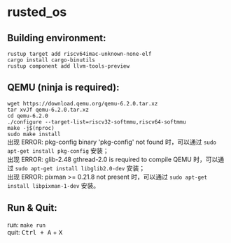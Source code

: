 # rusted_os

## Building environment:
`rustup target add riscv64imac-unknown-none-elf`  
`cargo install cargo-binutils`  
`rustup component add llvm-tools-preview`  

## QEMU (ninja is required):
`wget https://download.qemu.org/qemu-6.2.0.tar.xz`  
`tar xvJf qemu-6.2.0.tar.xz`  
`cd qemu-6.2.0`  
`./configure --target-list=riscv32-softmmu,riscv64-softmmu`  
`make -j$(nproc)`  
`sudo make install`    
出现 ERROR: pkg-config binary 'pkg-config' not found 时，可以通过 `sudo apt-get install pkg-config` 安装；  
出现 ERROR: glib-2.48 gthread-2.0 is required to compile QEMU 时，可以通过 `sudo apt-get install libglib2.0-dev` 安装；  
出现 ERROR: pixman >= 0.21.8 not present 时，可以通过 `sudo apt-get install libpixman-1-dev` 安装。  

## Run & Quit:  
run: `make run`  
quit: <kbd>Ctrl + A</kbd> + <kbd>X</kbd>